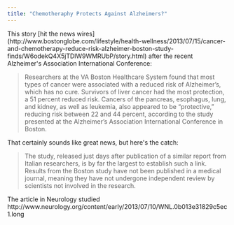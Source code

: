 ```yaml
---
title: "Chemotheraphy Protects Against Alzheimers?"
---
```


<div class="tr_bq">This story [hit the news wires](http://www.bostonglobe.com/lifestyle/health-wellness/2013/07/15/cancer-and-chemotherapy-reduce-risk-alzheimer-boston-study-finds/W6odekQ4X5jTDlW9WMRUbP/story.html) after the recent Alzheimer's Association International Conference:</div>

> Researchers at the VA Boston Healthcare System found that most types  of cancer were associated with a reduced risk of Alzheimer’s, which has  no cure. Survivors of liver cancer had the most protection, a 51 percent  reduced risk. Cancers of the pancreas, esophagus, lung, and kidney, as well as  leukemia, also appeared to be “protective,” reducing risk between 22 and  44 percent, according to the study presented at the Alzheimer’s  Association International Conference in Boston.

That certainly sounds like great news, but here's the catch: 

> The study, released just days after publication of a  similar report from Italian researchers, is by far the largest to  establish such a link. Results from the Boston study have not been  published in a medical journal, meaning they have not undergone  independent review by scientists not involved in the research.

<div id="skip-target">The article in Neurology studied</div><div id="skip-target">
</div><div id="skip-target">http://www.neurology.org/content/early/2013/07/10/WNL.0b013e31829c5ec1.long</div><div id="skip-target">
</div><div id="skip-target">
</div>
